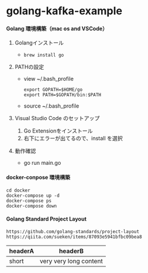 # golang-kafka-example

#### Golang 環境構築（mac os and VSCode）
1. Golangインストール
    *     brew install go
2. PATHの設定
    * view ~/.bash_profile

          export GOPATH=$HOME/go
          export PATH=$GOPATH/bin:$PATH
    * source ~/.bash_profile
3. Visual Studio Code のセットアップ
    1. Go Extensionをインストール
    2. 右下にエラーが出てるので、install を選択

4. 動作確認
    * go run main.go

#### docker-conpose 環境構築
    cd docker
    docker-compose up -d
    docker-compose ps
    docker-compose down

#### Golang Standard Project Layout
    https://github.com/golang-standards/project-layout
    https://qiita.com/sueken/items/87093e5941bfbc09bea8

| headerA | headerB                |
| ------- | ---------------------- |
| short   | very very long content |
